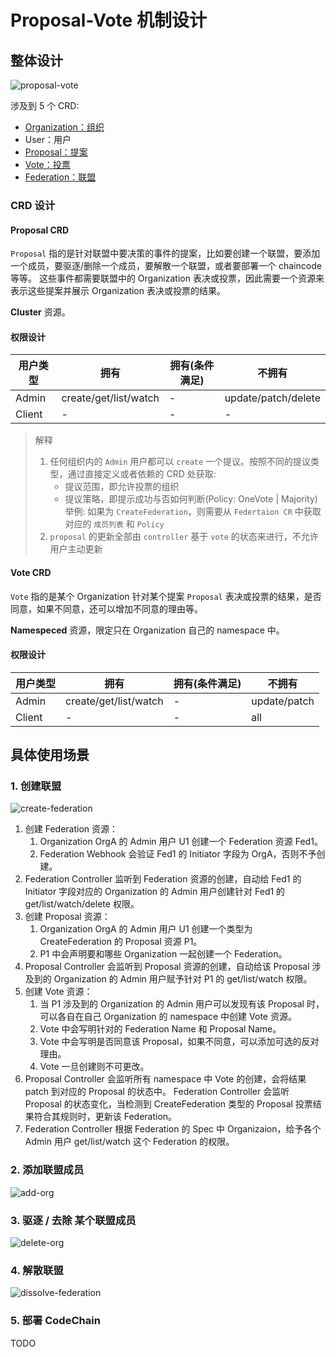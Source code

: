 # Proposal-Vote 机制设计

## 整体设计

![proposal-vote](./images/proposal-vote-crd.png)

涉及到 5 个 CRD:

- [Organization：组织](organization-design.md)
- User：用户
- [Proposal：提案](#proposal-crd)
- [Vote：投票](#vote-crd)
- [Federation：联盟](federation-design.md)

### CRD 设计

#### Proposal CRD

`Proposal` 指的是针对联盟中要决策的事件的提案，比如要创建一个联盟，要添加一个成员，要驱逐/删除一个成员，要解散一个联盟，或者要部署一个 chaincode 等等。
这些事件都需要联盟中的 Organization 表决或投票，因此需要一个资源来表示这些提案并展示 Organization 表决或投票的结果。

**Cluster** 资源。

#### **权限设计**

| 用户类型 | 拥有                  | 拥有(条件满足) | 不拥有              |
| -------- | --------------------- | -------------- | ------------------- |
| Admin    | create/get/list/watch | -              | update/patch/delete |
| Client   | -                     | -              | -                   |

> 解释
>
> 1. 任何组织内的 `Admin` 用户都可以 `create` 一个提议。按照不同的提议类型，通过直接定义或者依赖的 CRD 处获取:
>    - 提议范围，即允许投票的组织
>    - 提议策略，即提示成功与否如何判断(Policy: OneVote | Majority)
>      举例: 如果为 `CreateFederation`，则需要从 `Federtaion CR` 中获取对应的 `成员列表` 和 `Policy`
> 2. `proposal` 的更新全部由 `controller` 基于 `vote` 的状态来进行，不允许用户主动更新

#### Vote CRD

`Vote` 指的是某个 Organization 针对某个提案 `Proposal` 表决或投票的结果，是否同意，如果不同意，还可以增加不同意的理由等。

**Namespeced** 资源，限定只在 Organization 自己的 namespace 中。

#### **权限设计**

| 用户类型 | 拥有                  | 拥有(条件满足) | 不拥有       |
| -------- | --------------------- | -------------- | ------------ |
| Admin    | create/get/list/watch | -              | update/patch |
| Client   | -                     | -              | all          |

## 具体使用场景

### 1. 创建联盟

![create-federation](images/proposal-vote-create-federation-workflow.drawio.png)

1. 创建 Federation 资源：
   1. Organization OrgA 的 Admin 用户 U1 创建一个 Federation 资源 Fed1。
   2. Federation Webhook 会验证 Fed1 的 Initiator 字段为 OrgA，否则不予创建。
2. Federation Controller 监听到 Federation 资源的创建，自动给 Fed1 的 Initiator 字段对应的 Organization 的 Admin 用户创建针对 Fed1 的 get/list/watch/delete 权限。
3. 创建 Proposal 资源：
   1. Organization OrgA 的 Admin 用户 U1 创建一个类型为 CreateFederation 的 Proposal 资源 P1。
   2. P1 中会声明要和哪些 Organization 一起创建一个 Federation。
4. Proposal Controller 会监听到 Proposal 资源的创建，自动给该 Proposal 涉及到的 Organization 的 Admin 用户赋予针对 P1 的 get/list/watch 权限。
5. 创建 Vote 资源：
   1. 当 P1 涉及到的 Organization 的 Admin 用户可以发现有该 Proposal 时，可以各自在自己 Organization 的 namespace 中创建 Vote 资源。
   2. Vote 中会写明针对的 Federation Name 和 Proposal Name。
   3. Vote 中会写明是否同意该 Proposal，如果不同意，可以添加可选的反对理由。
   4. Vote 一旦创建则不可更改。
6. Proposal Controller 会监听所有 namespace 中 Vote 的创建，会将结果 patch 到对应的 Proposal 的状态中。
   Federation Controller 会监听 Proposal 的状态变化，当检测到 CreateFederation 类型的 Proposal 投票结果符合其规则时，更新该 Federation。
7. Federation Controller 根据 Federation 的 Spec 中 Organizaion，给予各个 Admin 用户 get/list/watch 这个 Federation 的权限。

### 2. 添加联盟成员

![add-org](images/proposal-vote-add-member-workflow.drawio.png)

### 3. 驱逐 / 去除 某个联盟成员

![delete-org](images/proposal-vote-delete-member-workflow.drawio.png)

### 4. 解散联盟

![dissolve-federation](images/proposal-vote-dissolve-federation-workflow.drawio.png)

### 5. 部署 CodeChain

TODO
